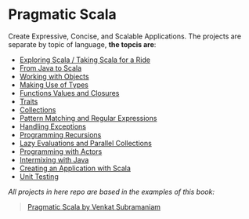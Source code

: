 Pragmatic Scala
=======================

Create Expressive, Concise, and Scalable Applications. The projects are separate by topic of language, **the topcis are**:

* [Exploring Scala / Taking Scala for a Ride](https://github.com/robsonoduarte/learn-scala/tree/master/pragmatic-scala/scala-exploring)
* [From Java to Scala](https://github.com/robsonoduarte/learn-scala/tree/master/pragmatic-scala/from-java-to-scala)
* [Working with Objects](https://github.com/robsonoduarte/learn-scala/tree/master/pragmatic-scala/working-with-objects)
* [Making Use of Types](https://github.com/robsonoduarte/learn-scala/tree/master/pragmatic-scala/making-use-of-types)
* [Functions Values and Closures](https://github.com/robsonoduarte/learn-scala/tree/master/pragmatic-scala/function-values-closures)
* [Traits](https://github.com/robsonoduarte/learn-scala/tree/master/pragmatic-scala/traits)
* [Collections](https://github.com/robsonoduarte/learn-scala/tree/master/pragmatic-scala/collections)
* [Pattern Matching and Regular Expressions](https://github.com/robsonoduarte/learn-scala/tree/master/pragmatic-scala/pattern-matching-regular-expressions)
* [Handling Exceptions](https://github.com/robsonoduarte/learn-scala/tree/master/pragmatic-scala/handling-exceptions)
* [Programming Recursions](https://github.com/robsonoduarte/learn-scala/tree/master/pragmatic-scala/programming-recursions)
* [Lazy Evaluations and Parallel Collections](https://github.com/robsonoduarte/learn-scala/tree/master/pragmatic-scala/lazy-evaluations-parallel-collections)
* [Programming with Actors](https://github.com/robsonoduarte/learn-scala/tree/master/pragmatic-scala/programming-with-actors)
* [Intermixing with Java](https://github.com/robsonoduarte/learn-scala/tree/master/pragmatic-scala/intermixing-with-java)
* [Creating an Application with Scala](https://github.com/robsonoduarte/learn-scala/tree/master/pragmatic-scala/creating-an-application-with-scala)
* [Unit Testing](https://github.com/robsonoduarte/learn-scala/tree/master/pragmatic-scala/unit-testing)




*All projects in here repo are based in the examples of this book:*

> [Pragmatic Scala by Venkat Subramaniam](https://pragprog.com/book/vsscala2/pragmatic-scala)
